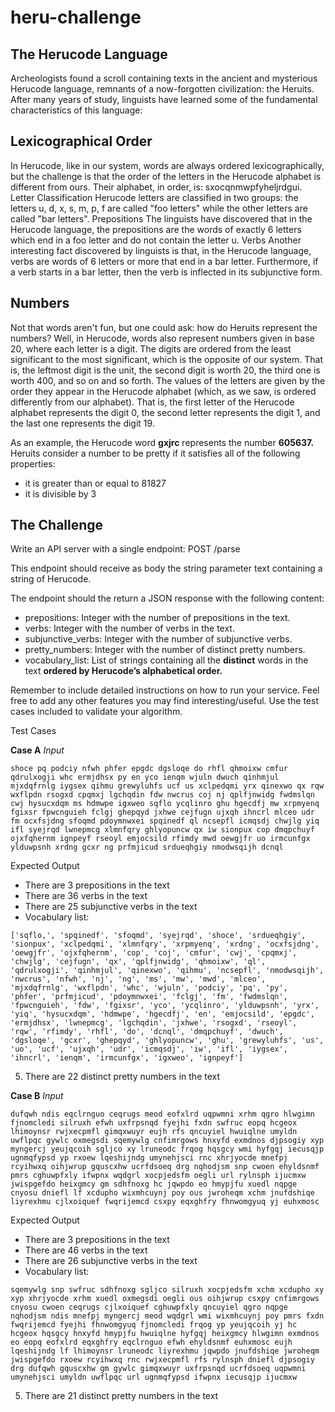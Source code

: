 # heru-challenge

## The Herucode Language

Archeologists found a scroll containing texts in the ancient and mysterious Herucode
language, remnants of a now-forgotten civilization: the Heruits.
After many years of study, linguists have learned some of the fundamental characteristics of
this language:

## Lexicographical Order
In Herucode, like in our system, words are always ordered lexicographically, but the
challenge is that the order of the letters in the Herucode alphabet is different from ours. Their
alphabet, in order, is: sxocqnmwpfyheljrdgui.
Letter Classification
Herucode letters are classified in two groups: the letters u, d, x, s, m, p, f are called "foo
letters" while the other letters are called "bar letters".
Prepositions
The linguists have discovered that in the Herucode language, the prepositions are the words
of exactly 6 letters which end in a foo letter and do not contain the letter u.
Verbs
Another interesting fact discovered by linguists is that, in the Herucode language, verbs are
words of 6 letters or more that end in a bar letter. Furthermore, if a verb starts in a bar letter,
then the verb is inflected in its subjunctive form.

## Numbers
Not that words aren't fun, but one could ask: how do Heruits represent the numbers? Well, in
Herucode, words also represent numbers given in base 20, where each letter is a digit. The
digits are ordered from the least significant to the most significant, which is the opposite of
our system. That is, the leftmost digit is the unit, the second digit is worth 20, the third one is
worth 400, and so on and so forth. The values of the letters are given by the order they
appear in the Herucode alphabet (which, as we saw, is ordered differently from our
alphabet). That is, the first letter of the Herucode alphabet represents the digit 0, the second
letter represents the digit 1, and the last one represents the digit 19.

As an example, the Herucode word **gxjrc** represents the number **605637.**
Heruits consider a number to be pretty if it satisfies all of the following properties:
- it is greater than or equal to 81827
- it is divisible by 3

## The Challenge
Write an API server with a single endpoint: POST /parse

This endpoint should receive as body the string parameter text containing a string of
Herucode. 

The endpoint should the return a JSON response with the following content:
- prepositions: Integer with the number of prepositions in the text.
- verbs: Integer with the number of verbs in the text.
- subjunctive_verbs: Integer with the number of subjunctive verbs.
- pretty_numbers: Integer with the number of distinct pretty numbers.
- vocabulary_list: List of strings containing all the **distinct** words in the text **ordered by Herucode’s alphabetical order.**

Remember to include detailed instructions on how to run your service. Feel free to add any
other features you may find interesting/useful. Use the test cases included to validate your
algorithm.

Test Cases

**Case A**
*Input*

`shoce pq podciy nfwh phfer epgdc dgsloqe do rhfl qhmoixw cmfur qdrulxogji whc ermjdhsx
py en yco ienqm wjuln dwuch qinhmjul mjxdqfrnlg iygsex qihmu grewyluhfs ucf us xclpedqmi
yrx qinexwo qx rqw wxflpdn rsogxd cpqmxj lgchqdin fdw nwcrus coj nj qplfjnwidg fwdmslqn
cwj hysucxdqm ms hdmwpe igxweo sqflo ycqlinro ghu hgecdfj mw xrpmyenq fgixsr
fpwcnguieh fclgj ghepqyd jxhwe cejfugn ujxqh ihncrl mlceo udr fm ocxfsjdng sfoqmd
pdoymnwxei spqinedf ql ncsepfl icmqsdj chwjlg yiq ifl syejrqd lwnepmcg xlmnfqry
ghlyopuncw qx iw sionpux cop dmqpchuyf ojxfqhernm ignpeyf rseoyl emjocsild rfimdy mwd
oewgjfr uo irmcunfgx ylduwpsnh xrdng gcxr ng prfmjicud srdueqhgiy nmodwsqijh dcnql`

Expected Output

- There are 3 prepositions in the text
- There are 36 verbs in the text
- There are 25 subjunctive verbs in the text
- Vocabulary list:

`['sqflo,', 'spqinedf', 'sfoqmd', 'syejrqd', 'shoce', 'srdueqhgiy', 'sionpux', 'xclpedqmi', 'xlmnfqry', 'xrpmyenq', 'xrdng', 'ocxfsjdng', 'oewgjfr', 'ojxfqhernm', 'cop', 'coj', 'cmfur', 'cwj', 'cpqmxj', 'chwjlg', 'cejfugn', 'qx', 'qplfjnwidg', 'qhmoixw', 'ql', 'qdrulxogji', 'qinhmjul', 'qinexwo', 'qihmu', 'ncsepfl', 'nmodwsqijh', 'nwcrus', 'nfwh', 'nj', 'ng', 'ms', 'mw', 'mwd', 'mlceo', 'mjxdqfrnlg', 'wxflpdn', 'whc', 'wjuln', 'podciy', 'pq', 'py', 'phfer', 'prfmjicud', 'pdoymnwxei', 'fclgj', 'fm', 'fwdmslqn', 'fpwcnguieh', 'fdw', 'fgixsr', 'yco', 'ycqlinro', 'ylduwpsnh', 'yrx', 'yiq', 'hysucxdqm', 'hdmwpe', 'hgecdfj', 'en', 'emjocsild', 'epgdc', 'ermjdhsx', 'lwnepmcg', 'lgchqdin', 'jxhwe', 'rsogxd', 'rseoyl', 'rqw', 'rfimdy', 'rhfl', 'do', 'dcnql', 'dmqpchuyf', 'dwuch', 'dgsloqe', 'gcxr', 'ghepqyd', 'ghlyopuncw', 'ghu', 'grewyluhfs', 'us', 'uo', 'ucf', 'ujxqh', 'udr', 'icmqsdj', 'iw', 'ifl', 'iygsex', 'ihncrl', 'ienqm', 'irmcunfgx', 'igxweo', 'ignpeyf']
`

5) There are 22 distinct pretty numbers in the text

**Case B**
*Input*

`dufqwh ndis eqclrnguo ceqrugs meod eofxlrd uqpwmni xrhm qgro hlwgimn fjnomcledi silruxh
efwh uxfrpsnqd fyejhi fxdn swfruc eopq hcgeox lhimoynsr rwjxecpmfl gimqxwuyr eujh rfs
qncuyiel hwuiqlne umyldn uwflpqc gywlc oxmegsdi sqemywlg cnfimrgows hnxyfd exmdnos
djpsogiy xyp myngercj yeujqcoih sgljco xy lruneodc frqog hqsgcy wmi hyfgqj iecusqjp
ugnmqfypsd yp rxoew lqeshijndg umynehjsci rnc xhrjyocde mnefpj rcyihwxq oihjwrup
gquscxhw ucrfdsoeq drg nqhodjsm snp cwoen ehyldsnmf pmrs cghuwpfxly ifwpnx wqdgrl
xocpjedsfm oegli url rylnsph ijucmxw jwispgefdo heixgmcy gm sdhfnoxg hc jqwpdo eo
hmypjfu xuedl nqpge cnyosu dniefl lf xcdupho wixmhcuynj poy ous jwroheqm xchm
jnufdshiqe liyrexhmu cjlxoiquef fwqrijemcd csxpy eqxghfry fhnwomgyuq yj euhxmosc`

Expected Output
- There are 3 prepositions in the text
- There are 46 verbs in the text
- There are 26 subjunctive verbs in the text
- Vocabulary list:

`sqemywlg snp swfruc sdhfnoxg sgljco silruxh xocpjedsfm xchm xcdupho xy xyp xhrjyocde
xrhm xuedl oxmegsdi oegli ous oihjwrup csxpy cnfimrgows cnyosu cwoen ceqrugs cjlxoiquef
cghuwpfxly qncuyiel qgro nqpge nqhodjsm ndis mnefpj myngercj meod wqdgrl wmi
wixmhcuynj poy pmrs fxdn fwqrijemcd fyejhi fhnwomgyuq fjnomcledi frqog yp yeujqcoih yj hc
hcgeox hqsgcy hnxyfd hmypjfu hwuiqlne hyfgqj heixgmcy hlwgimn exmdnos eo eopq eofxlrd
eqxghfry eqclrnguo efwh ehyldsnmf euhxmosc eujh lqeshijndg lf lhimoynsr lruneodc
liyrexhmu jqwpdo jnufdshiqe jwroheqm jwispgefdo rxoew rcyihwxq rnc rwjxecpmfl rfs rylnsph
dniefl djpsogiy drg dufqwh gquscxhw gm gywlc gimqxwuyr uxfrpsnqd ucrfdsoeq uqpwmni
umynehjsci umyldn uwflpqc url ugnmqfypsd ifwpnx iecusqjp ijucmxw
`

5. There are 21 distinct pretty numbers in the text
